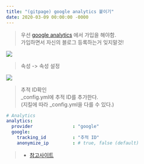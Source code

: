 ```yaml
---
title: "(gitpage) google analytics 붙이기"
date: 2020-03-09 00:00:00 -0000
---
```


> 우선 [google analytics](https://analytics.google.com/) 에서 가입을 해야함.<br>
> 가입하면서 자신의 블로그 등록하는거 잊지말것!

![](/file/image/google_analytics_image_1.png)

> 속성 -> 속성 설정

![](/file/image/google_analytics_image_2.png)

> 추적 ID확인<br>
> _config.yml에 추적 ID를 추가한다.<br>
> (지킬에 따라 _config.yml을 다를 수 있다.)

```yml
# Analytics
analytics:
  provider               : "google"
  google:
    tracking_id          : "추적 ID"
    anonymize_ip         : # true, false (default)
```

> * [참고사이트](https://inasie.github.io/it%EC%9D%BC%EB%B0%98/1/)
